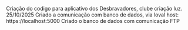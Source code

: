 Criação do codigo para aplicativo dos Desbravadores, clube criação luz. 25/10/2025
Criado a comunicação com banco de dados, via loval host: https://localhost:5000
Criado o banco de dados com comunicação FTP
